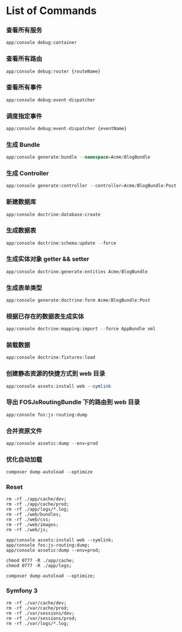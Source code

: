 
# List of Commands

### 查看所有服务

```php
app/console debug:container
```

### 查看所有路由

```php
app/console debug:router {routeName}
```

### 查看所有事件

```php
app/console debug:event-dispatcher
```

### 调度指定事件

```php
app/console debug:event-dispatcher {eventName}
```

### 生成 Bundle

```php
app/console generate:bundle --namespace=Acme/BlogBundle
```

### 生成 Controller

```php
app/console generate:controller --controller=Acme/BlogBundle:Post
```

### 新建数据库

```php
app/console doctrine:database:create
```

### 生成数据表
```php
app/console doctrine:schema:update --force
```

### 生成实体对象 getter && setter

```php
app/console doctrine:generate:entities Acme/BlogBundle
```

### 生成表单类型
```php
app/console generate:doctrine:form Acme/BlogBundle:Post
```

### 根据已存在的数据表生成实体

```php
app/console doctrine:mapping:import --force AppBundle xml
```

### 装载数据

```php
app/console doctrine:fixtures:load
```

### 创建静态资源的快捷方式到 web 目录

```php
app/console assets:install web --symlink
```

### 导出 FOSJsRoutingBundle 下的路由到 web 目录

```php
app/console fos:js-routing:dump
```

### 合并资原文件

```php
app/console assetic:dump --env=prod
```

### 优化自动加载

```php
composer dump-autoload --optimize
```

### Reset

```
rm -rf ./app/cache/dev;
rm -rf ./app/cache/prod;
rm -rf ./app/logs/*.log;
rm -rf ./web/bundles;
rm -rf ./web/css;
rm -rf ./web/images;
rm -rf ./web/js;

app/console assets:install web --symlink;
app/console fos:js-routing:dump;
app/console assetic:dump --env=prod;

chmod 0777 -R ./app/cache;
chmod 0777 -R ./app/logs;

composer dump-autoload --optimize;
```

### Symfony 3

```
rm -rf ./var/cache/dev;
rm -rf ./var/cache/prod;
rm -rf ./var/sessions/dev;
rm -rf ./var/sessions/prod;
rm -rf ./var/logs/*.log;
```
